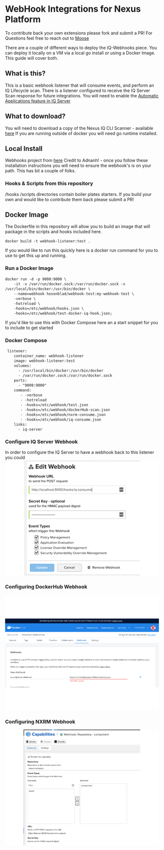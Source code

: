 # WebHook Integrations for Nexus Platform

To contribute back your own extensions please fork and submit a PR! For Questions feel free to reach out to [Moose](mailto:moose@sonatype.com)

There are a couple of different ways to deploy the IQ-Webhooks piece.  You can deploy it locally on a VM via a local go install or using a Docker Image.  This guide will cover both.  

## What is this?

This is a basic webhook listener that will consume events, and perform an IQ Lifecycle scan.  There is a listener configured to receive the IQ Server Scan response for future integrations. You will need to enable the [Automatic Applications feature in IQ Server](https://help.sonatype.com/iqserver/managing/application-management/managing-automatic-applications#app)

## What to download? 

You will need to download a copy of the Nexus IQ CLI Scanner - available [here](https://download.sonatype.com/clm/server/latest.tar.gz)
If you are running outside of docker you will need go runtime installed.

## Local Install

Webhooks project from [here](https://github.com/adnanh/webhook) Credit to Adnanh! - once you follow these installation instructions you will need to ensure the webhook's is on your path. This has bit a couple of folks.

### Hooks & Scripts from this repository
/hooks /scripts directories contain boiler plates starters.  If you build your own and would like to contribute them back please submit a PR!

## Docker Image

The Dockerfile in this repository will allow you to build an image that will package in the scripts and hooks included here.  
```
docker build -t webhook-listener:test .
```

If you would like to run this quickly here is a docker run command for you to use to get this up and running. 

### Run a Docker Image 
```
docker run -d -p 9000:9000 \
	-it -v /var/run/docker.sock:/var/run/docker.sock -v /usr/local/bin/docker:/usr/bin/docker \
	--name=webhook hosenblad/webhook-test:my-webhook-test \
	-verbose \
	-hotreload \
	-hooks=/etc/webhook/hooks.json \
	-hooks=/etc/webhook/test-docker-iq-hook.json;
```
If you'd like to use this with Docker Compose here an a start snippet for you to include to get started

### Docker Compose
```
 listener:
    container_name: webhook-listener
    image: webhook-listener:test
    volumes:
      - /usr/local/bin/docker:/usr/bin/docker
      - /var/run/docker.sock:/var/run/docker.sock
    ports:
      - "9000:9000"
    command:
       - -verbose 
       - -hotreload
       - -hooks=/etc/webhook/test.json
       - -hooks=/etc/webhook/dockerHub-scan.json
       - -hooks=/etc/webhook/nxrm-consume.json
       - -hooks=/etc/webhook/iq-consume.json
    links:
      - iq-server      
```

### Configure IQ Server Webhook

In order to configure the IQ Server to have a webhook back to this listener you could 
![IQ-Webhook](images/IQ-Server-WH.jpg)

### Configuring DockerHub Webhook

![DockerHub-Webhook](images/DockerHub.jpg)

### Configuring NXRM Webhook

![NXRM-Webhook](images/Repo-webhook.jpg)